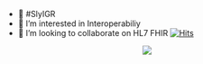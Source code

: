 - 👋 #SlyIGR
- 👀 I’m interested in Interoperabiliy 
- 💞️ I’m looking to collaborate on HL7 FHIR
  [![Hits](https://hits.seeyoufarm.com/api/count/incr/badge.svg?url=https%3A%2F%2Fgithub.com%2FSlyIGR&count_bg=%2329435E&title_bg=%234F4747&icon=&icon_color=%23E7E7E7&title=hits&edge_flat=false)](https://hits.seeyoufarm.com)
<p align="center">
  <a href="https://skillicons.dev">
    <img src="https://skillicons.dev/icons?i=godot,py,unity,codepen,blender" />
  </a>
</p>
